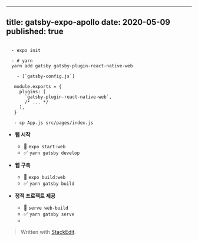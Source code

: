 
---
 title: gatsby-expo-apollo
date: 2020-05-09  
published: true
---

```

  - expo init

  - # yarn
  yarn add gatsby gatsby-plugin-react-native-web
```


```
	- [`gatsby-config.js`]
	
   module.exports = {
     plugins: [
       `gatsby-plugin-react-native-web`,
       /* ... */
     ],
   }
```
```
   - cp App.js src/pages/index.js
```
-   **웹 시작**
    
    -   🚫 `expo start:web`
    -   ✅ `yarn gatsby develop`
-   **웹 구축**
    
    -   🚫 `expo build:web`
    -   ✅ `yarn gatsby build`
-   **정적 프로젝트 제공**
    
    -   🚫 `serve web-build`
    -   ✅ `yarn gatsby serve`
    - 

> Written with [StackEdit](https://stackedit.io/).
<!--stackedit_data:
eyJoaXN0b3J5IjpbLTI3NTU4OTg5MCwtMTU5NDkzMTg3MywyMT
IzNDQ4NzhdfQ==
-->